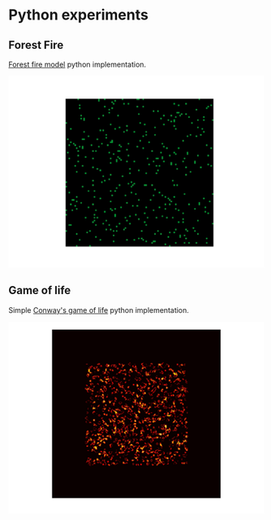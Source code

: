 Python experiments
==================

Forest Fire
-----------

[Forest fire model](https://en.wikipedia.org/wiki/Forest-fire_model) python implementation.

![previes](forest-fire.gif)

Game of life
------------

Simple [Conway's game of life](https://en.wikipedia.org/wiki/Conway%27s_Game_of_Life) python implementation. 

![preview](game-of-life.gif)